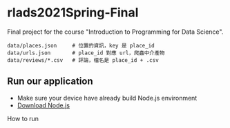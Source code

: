 # rlads2021Spring-Final
Final project for the course "Introduction to Programming for Data Science".

```
data/places.json     # 位置的資訊，key 是 place_id
data/urls.json       # place_id 對應 url，爬蟲中介產物
data/reviews/*.csv   # 評論，檔名是 place_id + .csv
```
## Run our application
- Make sure your device have already build Node.js environment
- [Download Node.js](https://nodejs.org/zh-tw/download/)

How to run
